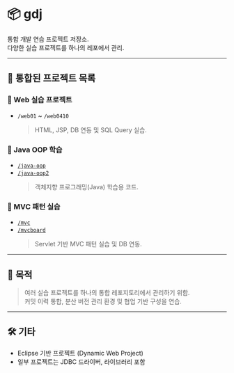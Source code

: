 # 📦 gdj

통합 개발 연습 프로젝트 저장소.  
다양한 실습 프로젝트를 하나의 레포에서 관리.

---

## 📂 통합된 프로젝트 목록

### 🔹 Web 실습 프로젝트
- `/web01` ~ `/web0410`  
  > HTML, JSP, DB 연동 및 SQL Query 실습.  

### 🔹 Java OOP 학습
- [`/java-oop`](./java-oop)  
- [`/java-oop2`](./java-oop2)  
  > 객체지향 프로그래밍(Java) 학습용 코드.  

### 🔹 MVC 패턴 실습
- [`/mvc`](./mvc)  
- [`/mvcboard`](./mvcboard)  
  > Servlet 기반 MVC 패턴 실습 및 DB 연동.

---

## 🎯 목적

> 여러 실습 프로젝트를 하나의 통합 레포지토리에서 관리하기 위함.  
> 커밋 이력 통합, 분산 버전 관리 환경 및 협업 기반 구성을 연습.  

---

## 🛠 기타

- Eclipse 기반 프로젝트 (Dynamic Web Project)
- 일부 프로젝트는 JDBC 드라이버, 라이브러리 포함
